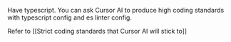 Have typescript. You can ask Cursor AI to produce high coding standards with typescript config and es linter config.

Refer to [[Strict coding standards that Cursor AI will stick to]]